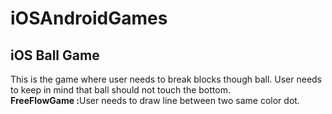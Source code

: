 # iOSAndroidGames
## iOS Ball Game
This is the game where user needs to break blocks though ball. User needs to keep in mind that ball should not touch the bottom.</br>
<b>FreeFlowGame :</b>User needs to draw line between two same color dot.
